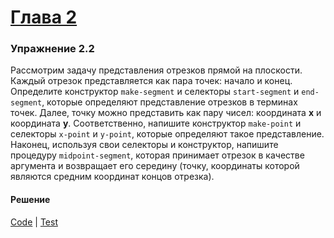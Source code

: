 # [Глава 2](../index.md#Глава-2-Построение-абстракций-с-помощью-данных)

### Упражнение 2.2
Рассмотрим задачу представления отрезков прямой на плоскости. Каждый отрезок представляется как пара точек: начало и конец. Определите конструктор `make-segment` и селекторы `start-segment` и `end-segment`, которые определяют представление отрезков в терминах точек. Далее, точку можно представить как пару чисел: координата **x** и координата **y**. Соответственно, напишите конструктор `make-point` и селекторы `x-point` и `y-point`, которые определяют такое представление. Наконец, используя свои селекторы и конструктор, напишите процедуру `midpoint-segment`, которая принимает отрезок в качестве аргумента и возвращает его середину (точку, координаты которой являются средним координат концов отрезка).

#### Решение
[Code](../../src/sicp/chapter02/2_02.clj) | [Test](../../test/sicp/chapter02/2_02_test.clj)
